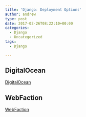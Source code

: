 ```yaml
---
title: 'Django: Deployment Options'
author: andrew
type: post
date: 2017-02-26T08:22:10+00:00
categories:
  - Django
  - Uncategorized
tags:
  - Django

---
```

## DigitalOcean

[DigitalOcean][1] 

## WebFaction

[WebFaction][2]

 [1]: https://www.digitalocean.com/
 [2]: https://www.webfaction.com/

